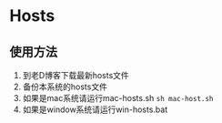 # Hosts

## 使用方法
1. 到老D博客下载最新hosts文件
2. 备份本系统的hosts文件
3. 如果是mac系统请运行mac-hosts.sh `sh mac-host.sh`
4. 如果是window系统请运行win-hosts.bat
